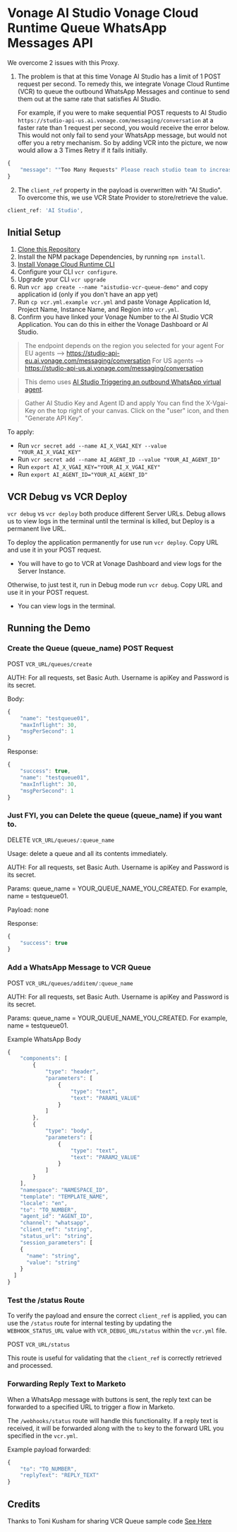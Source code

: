 # Vonage AI Studio Vonage Cloud Runtime Queue WhatsApp Messages API

We overcome 2 issues with this Proxy.

1. The problem is that at this time Vonage AI Studio has a limit of 1 POST request per second. To remedy this, we integrate Vonage Cloud Runtime (VCR) to queue the outbound WhatsApp Messages and continue to send them out at the same rate that satisfies AI Studio.

   For example, if you were to make sequential POST requests to AI Studio `https://studio-api-us.ai.vonage.com/messaging/conversation` at a faster rate than 1 request per second, you would receive the error below. This would not only fail to send your WhatsApp message, but would not offer you a retry mechanism. So by adding VCR into the picture, we now would allow a 3 Times Retry if it fails initially.

```js
{
    "message": ""Too Many Requests" Please reach studio team to increase rate limit at ai.support@vonage.com."
}
```

2. The `client_ref` property in the payload is overwritten with "AI Studio". To overcome this, we use VCR State Provider to store/retrieve the value.

```js
client_ref: 'AI Studio',
```

## Initial Setup

1. [Clone this Repository](https://github.com/nexmo-se/aistudio-vcr-messages-queue.git)
2. Install the NPM package Dependencies, by running `npm install`.
3. [Install Vonage Cloud Runtime CLI](https://developer.vonage.com/en/vonage-cloud-runtime/getting-started/working-locally?source=vonage-cloud-runtime)
4. Configure your CLI `vcr configure`.
5. Upgrade your CLI `vcr upgrade`
6. Run `vcr app create --name "aistudio-vcr-queue-demo"` and copy application id (only if you don't have an app yet)
7. Run `cp vcr.yml.example vcr.yml` and paste Vonage Application Id, Project Name, Instance Name, and Region into `vcr.yml`.
8. Confirm you have linked your Vonage Number to the AI Studio VCR Application. You can do this in either the Vonage Dashboard or AI Studio.

> The endpoint depends on the region you selected for your agent
> For EU agents --> https://studio-api-eu.ai.vonage.com/messaging/conversation
> For US agents --> https://studio-api-us.ai.vonage.com/messaging/conversation

> This demo uses [AI Studio Triggering an outbound WhatsApp virtual agent](https://studio.docs.ai.vonage.com/whatsapp/get-started/triggering-an-outbound-whatsapp-virtual-agent).

> Gather AI Studio Key and Agent ID and apply
> You can find the X-Vgai-Key on the top right of your canvas. Click on the "user" icon, and then "Generate API Key".

To apply:

- Run `vcr secret add --name AI_X_VGAI_KEY --value "YOUR_AI_X_VGAI_KEY"`
- Run `vcr secret add --name AI_AGENT_ID --value "YOUR_AI_AGENT_ID"`
- Run `export AI_X_VGAI_KEY="YOUR_AI_X_VGAI_KEY"`
- Run `export AI_AGENT_ID="YOUR_AI_AGENT_ID"`

## VCR Debug vs VCR Deploy

`vcr debug` vs `vcr deploy` both produce different Server URLs. Debug allows us to view logs in the terminal until the terminal is killed, but Deploy is a permanent live URL.

To deploy the application permanently for use run `vcr deploy`. Copy URL and use it in your POST request.

- You will have to go to VCR at Vonage Dashboard and view logs for the Server Instance.

Otherwise, to just test it, run in Debug mode run `vcr debug`. Copy URL and use it in your POST request.

- You can view logs in the terminal.

## Running the Demo

### Create the Queue (queue_name) POST Request

POST `VCR_URL/queues/create`

AUTH: For all requests, set Basic Auth. Username is apiKey and Password is its secret.

Body:

```js
{
    "name": "testqueue01",
    "maxInflight": 30,
    "msgPerSecond": 1
}
```

Response:

```js
{
    "success": true,
    "name": "testqueue01",
    "maxInflight": 30,
    "msgPerSecond": 1
}
```

### Just FYI, you can Delete the queue (queue_name) if you want to.

DELETE `VCR_URL/queues/:queue_name`

Usage: delete a queue and all its contents immediately.

AUTH: For all requests, set Basic Auth. Username is apiKey and Password is its secret.

Params: queue_name = YOUR_QUEUE_NAME_YOU_CREATED. For example, name = testqueue01.

Payload: none

Response:

```js
{
    "success": true
}
```

### Add a WhatsApp Message to VCR Queue

POST `VCR_URL/queues/additem/:queue_name`

AUTH: For all requests, set Basic Auth. Username is apiKey and Password is its secret.

Params: queue_name = YOUR_QUEUE_NAME_YOU_CREATED. For example, name = testqueue01.

Example WhatsApp Body

```js
{
    "components": [
        {
            "type": "header",
            "parameters": [
                {
                    "type": "text",
                    "text": "PARAM1_VALUE"
                }
            ]
        },
        {
            "type": "body",
            "parameters": [
                {
                    "type": "text",
                    "text": "PARAM2_VALUE"
                }
            ]
        }
    ],
    "namespace": "NAMESPACE_ID",
    "template": "TEMPLATE_NAME",
    "locale": "en",
    "to": "TO_NUMBER",
    "agent_id": "AGENT_ID",
    "channel": "whatsapp",
    "client_ref": "string",
    "status_url": "string",
    "session_parameters": [
    {
      "name": "string",
      "value": "string"
    }
  ]
}
```

### Test the /status Route

To verify the payload and ensure the correct `client_ref` is applied, you can use the `/status` route for internal testing by updating the `WEBHOOK_STATUS_URL` value with `VCR_DEBUG_URL/status` within the `vcr.yml` file.

POST `VCR_URL/status`

This route is useful for validating that the `client_ref` is correctly retrieved and processed.

### Forwarding Reply Text to Marketo

When a WhatsApp message with buttons is sent, the reply text can be forwarded to a specified URL to trigger a flow in Marketo.

The `/webhooks/status` route will handle this functionality. If a reply text is received, it will be forwarded along with the `to` key to the forward URL you specified in the `vcr.yml`.

Example payload forwarded:

```js
{
    "to": "TO_NUMBER",
    "replyText": "REPLY_TEXT"
}
```

## Credits

Thanks to Toni Kusham for sharing VCR Queue sample code [See Here](https://github.com/klapperkopp/vcr-simple-queue-demo/tree/add-optional-filters-and-checks)
